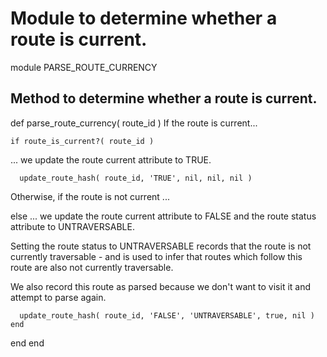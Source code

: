 # Module to determine whether a route is current.

module PARSE_ROUTE_CURRENCY
## Method to determine whether a route is current.

  def parse_route_currency( route_id )
If the route is current...

    if route_is_current?( route_id )
... we update the route current attribute to TRUE.

      update_route_hash( route_id, 'TRUE', nil, nil, nil )
Otherwise, if the route is not current ...

  else
... we update the route current attribute to FALSE and the route status attribute to UNTRAVERSABLE.

Setting the route status to UNTRAVERSABLE records that the route is not currently traversable - and is used to infer that routes which follow this route are also not currently traversable.

We also record this route as parsed because we don't want to visit it and attempt to parse again.

      update_route_hash( route_id, 'FALSE', 'UNTRAVERSABLE', true, nil )
    end
  end
end